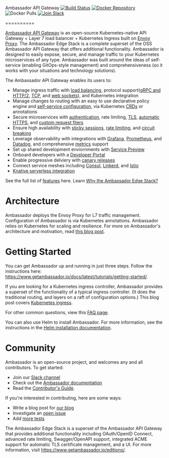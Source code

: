 Ambassador API Gateway [![Build Status][build-status]][build-pages] [![Docker Repository][docker-latest]][docker-repo] ![Docker Pulls][docker-pulls] [![Join Slack][slack-join]][slack-url]

[build-pages]:   https://travis-ci.org/datawire/ambassador
[build-status]:  https://travis-ci.org/datawire/ambassador.png?branch=master
[docker-repo]:   https://hub.docker.com/repository/docker/datawire/ambassador
[docker-latest]: https://img.shields.io/docker/v/datawire/ambassador?sort=semver
[docker-pulls]:  https://img.shields.io/docker/pulls/datawire/ambassador
[slack-url]:     https://d6e.co/slack
[slack-join]:    https://img.shields.io/badge/slack-join-orange.svg
==========

[Ambassador API Gateway](https://www.getambassador.io) is an open-source Kubernetes-native API Gateway + Layer 7 load balancer + Kubernetes Ingress built on [Envoy Proxy](https://www.envoyproxy.io). The Ambassador Edge Stack is a complete superset of the OSS Ambassador API Gateway that offers additional functionality. Ambassador is designed to easily expose, secure, and manage traffic to your Kubernetes microservices of any type. Ambassador was built around the ideas of self-service (enabling GitOps-style management) and comprehensiveness (so it works with your situations and technology solutions). 

The Ambassador API Gateway enables its users to:

* Manage ingress traffic with [load balancing](https://www.getambassador.io/docs/latest/topics/running/load-balancer/#load-balancing-in-ambassador-edge-stack), protocol support([gRPC and HTTP/2](https://www.getambassador.io/docs/latest/howtos/grpc/), [TCP](https://www.getambassador.io/docs/latest/topics/using/tcpmappings/), and [web sockets](https://www.getambassador.io/docs/latest/topics/using/tcpmappings/)), and Kubernetes integration
* Manage changes to routing with an easy to use declarative policy engine and [self-service configuration](https://www.getambassador.io/docs/latest/topics/using/mappings/), via Kubernetes [CRDs](https://www.getambassador.io/docs/latest/topics/using/edge-policy-console/) or annotations 
* Secure microservices with [authentication](https://www.getambassador.io/docs/latest/topics/running/services/auth-service/), rate limiting, [TLS](https://www.getambassador.io/docs/latest/howtos/tls-termination/), [automatic HTTPS](https://www.getambassador.io/docs/latest/topics/running/host-crd/), and [custom request fiters](https://www.getambassador.io/docs/latest/howtos/filter-dev-guide/#developing-custom-filters-for-routing)
* Ensure high availability with [sticky sessions](https://www.getambassador.io/docs/latest/topics/running/load-balancer/#sticky-sessions--session-affinity), [rate limiting](https://www.getambassador.io/docs/latest/topics/running/services/rate-limit-service/), and [circuit breaking](https://www.getambassador.io/docs/latest/topics/using/circuit-breakers/)
* Leverage observability with integrations with [Grafana](https://www.getambassador.io/docs/latest/topics/running/statistics/#grafana), [Prometheus](https://www.getambassador.io/docs/latest/topics/running/statistics/#prometheus), and [Datadog](https://www.getambassador.io/docs/latest/topics/running/statistics/#datadog), and comprehensive [metrics](https://www.getambassador.io/docs/latest/topics/running/statistics/) support
* Set up shared development enviornments with [Service Preview](https://www.getambassador.io/docs/latest/topics/using/edgectl/)
* Onboard developers with a [Developer Portal](https://www.getambassador.io/docs/latest/topics/using/dev-portal/)
* Enable progressive delviery with [canary releases](https://www.getambassador.io/docs/latest/topics/using/canary/)
* Connect service meshes including [Consul](https://www.getambassador.io/docs/latest/howtos/consul/), [Linkerd](https://www.getambassador.io/docs/latest/howtos/linkerd2/), and [Istio](https://www.getambassador.io/docs/latest/howtos/istio/)
* [Knative serverless integration](https://www.getambassador.io/docs/latest/howtos/knative/)

See the full list of [features](https://www.getambassador.io/features/) here. Learn [Why the Ambassador Edge Stack?](https://www.getambassador.io/docs/latest/about/why-ambassador/#why-the-ambassador-edge-stack)


Architecture
============

Ambassador deploys the Envoy Proxy for L7 traffic management. Configuration of Ambassador is via Kubernetes annotations. Ambassador relies on Kubernetes for scaling and resilience. For more on Ambassador's architecture and motivation, read [this blog post](https://blog.getambassador.io/building-ambassador-an-open-source-api-gateway-on-kubernetes-and-envoy-ed01ed520844).

Getting Started
===============

You can get Ambassador up and running in just three steps. Follow the instructions here: https://www.getambassador.io/docs/latest/tutorials/getting-started/.


If you are looking for a Kubernetes ingress controller, Ambassador provides a superset of the functionality of a typical ingress controller. (It does the traditional routing, and layers on a raft of configuration options.) This blog post covers [Kubernetes ingress](https://blog.getambassador.io/kubernetes-ingress-nodeport-load-balancers-and-ingress-controllers-6e29f1c44f2d).

For other common questions, view this [FAQ page](https://www.getambassador.io/docs/latest/about/faq/).

You can also use Helm to install Ambassador. For more information, see the instructions in the [Helm installation documentation](https://www.getambassador.io/user-guide/helm).

Community
=========

Ambassador is an open-source project, and welcomes any and all contributors. To get started:

* Join our [Slack channel](https://d6e.co/slack)
* Check out the [Ambassador documentation](https://www.getambassador.io/docs/latest)
* Read the [Contributor's Guide](https://github.com/datawire/ambassador/blob/master/DEVELOPING.md). 

If you're interested in contributing, here are some ways:

* Write a blog post for [our blog](https://blog.getambassador.io)
* Investigate an [open issue](https://github.com/datawire/ambassador/issues)
* Add [more tests](https://github.com/datawire/ambassador/tree/master/ambassador/tests)

The Ambassador Edge Stack is a superset of the Ambassador API Gateway that provides additional functionality including OAuth/OpenID Connect, advanced rate limiting, Swagger/OpenAPI support, integrated ACME support for automatic TLS certificate management, and a UI. For more information, visit https://www.getambassador.io/editions/.
